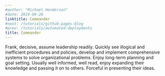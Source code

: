 ```yaml
---
#author: "Michael Henderson"
#date: 2014-09-28
linktitle: Commander
#next: /tutorials/github-pages-blog
#prev: /tutorials/automated-deployments
title: Commander
---
```


Frank, decisive, assume leadership readily. Quickly see illogical and inefficient procedures and policies, develop and implement comprehensive systems to solve organizational problems. Enjoy long-term planning and goal setting. Usually well informed, well read, enjoy expanding their knowledge and passing it on to others. Forceful in presenting their ideas.


